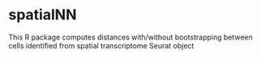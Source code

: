 # spatialNN
This R package computes distances with/without bootstrapping between cells identified from spatial transcriptome Seurat object
